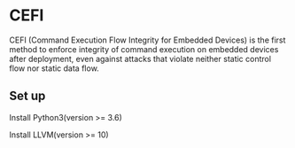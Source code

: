 # CEFI
CEFI (Command Execution Flow Integrity for Embedded Devices) is the first method to enforce integrity of command execution on embedded devices after deployment, even against attacks that violate neither static control flow nor static data flow.

## Set up
Install Python3(version >= 3.6)

Install LLVM(version >= 10)

